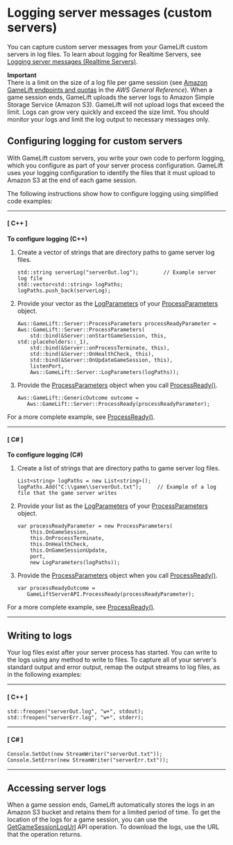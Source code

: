 # Logging server messages \(custom servers\)<a name="logging-server-messages-custom"></a>

You can capture custom server messages from your GameLift custom servers in log files\. To learn about logging for Realtime Servers, see [Logging server messages \(Realtime Servers\)](logging-server-messages-rts.md)\.

**Important**  
There is a limit on the size of a log file per game session \(see [Amazon GameLift endpoints and quotas](https://docs.aws.amazon.com/general/latest/gr/gamelift.html) in the *AWS General Reference*\)\. When a game session ends, GameLift uploads the server logs to Amazon Simple Storage Service \(Amazon S3\)\. GameLift will not upload logs that exceed the limit\. Logs can grow very quickly and exceed the size limit\. You should monitor your logs and limit the log output to necessary messages only\.

## Configuring logging for custom servers<a name="configuring-logging-for-custom-servers"></a>

With GameLift custom servers, you write your own code to perform logging, which you configure as part of your server process configuration\. GameLift uses your logging configuration to identify the files that it must upload to Amazon S3 at the end of each game session\.

The following instructions show how to configure logging using simplified code examples:

------
#### [ C\+\+ ]

**To configure logging \(C\+\+\)**

1. Create a vector of strings that are directory paths to game server log files\.

   ```
   std::string serverLog("serverOut.log");        // Example server log file
   std::vector<std::string> logPaths;
   logPaths.push_back(serverLog);
   ```

1. Provide your vector as the [LogParameters](integration-server-sdk-cpp-ref-datatypes.md#integration-server-sdk-cpp-ref-dataypes-log) of your [ProcessParameters](integration-server-sdk-cpp-ref-datatypes.md#integration-server-sdk-cpp-ref-dataypes-process) object\.

   ```
   Aws::GameLift::Server::ProcessParameters processReadyParameter = Aws::GameLift::Server::ProcessParameters(
       std::bind(&Server::onStartGameSession, this, std::placeholders::_1),
       std::bind(&Server::onProcessTerminate, this),
       std::bind(&Server::OnHealthCheck, this),
       std::bind(&Server::OnUpdateGameSession, this),
       listenPort,
       Aws::GameLift::Server::LogParameters(logPaths));
   ```

1. Provide the [ProcessParameters](integration-server-sdk-cpp-ref-datatypes.md#integration-server-sdk-cpp-ref-dataypes-process) object when you call [ProcessReady\(\)](integration-server-sdk-cpp-ref-actions.md#integration-server-sdk-cpp-ref-processready)\.

   ```
   Aws::GameLift::GenericOutcome outcome = 
      Aws::GameLift::Server::ProcessReady(processReadyParameter);
   ```

For a more complete example, see [ProcessReady\(\)](integration-server-sdk-cpp-ref-actions.md#integration-server-sdk-cpp-ref-processready)\.

------
#### [ C\# ]

**To configure logging \(C\#\)**

1. Create a list of strings that are directory paths to game server log files\.

   ```
   List<string> logPaths = new List<string>();
   logPaths.Add("C:\\game\\serverOut.txt");     // Example of a log file that the game server writes
   ```

1. Provide your list as the [LogParameters](integration-server-sdk-csharp-ref-datatypes.md#integration-server-sdk-csharp-ref-dataypes-log) of your [ProcessParameters](integration-server-sdk-csharp-ref-datatypes.md#integration-server-sdk-csharp-ref-dataypes-process) object\.

   ```
   var processReadyParameter = new ProcessParameters(
       this.OnGameSession,
       this.OnProcessTerminate,
       this.OnHealthCheck,
       this.OnGameSessionUpdate,
       port,
       new LogParameters(logPaths));
   ```

1. Provide the [ProcessParameters](integration-server-sdk-csharp-ref-datatypes.md#integration-server-sdk-csharp-ref-dataypes-process) object when you call [ProcessReady\(\)](integration-server-sdk-csharp-ref-actions.md#integration-server-sdk-csharp-ref-processready)\.

   ```
   var processReadyOutcome =
      GameLiftServerAPI.ProcessReady(processReadyParameter);
   ```

For a more complete example, see [ProcessReady\(\)](integration-server-sdk-csharp-ref-actions.md#integration-server-sdk-csharp-ref-processready)\.

------

## Writing to logs<a name="writing-to-logs-for-custom-servers"></a>

Your log files exist after your server process has started\. You can write to the logs using any method to write to files\. To capture all of your server's standard output and error output, remap the output streams to log files, as in the following examples:

------
#### [ C\+\+ ]

```
std::freopen("serverOut.log", "w+", stdout);
std::freopen("serverErr.log", "w+", stderr);
```

------
#### [ C\# ]

```
Console.SetOut(new StreamWriter("serverOut.txt"));
Console.SetError(new StreamWriter("serverErr.txt"));
```

------

## Accessing server logs<a name="accessing-logs-for-custom-servers"></a>

When a game session ends, GameLift automatically stores the logs in an Amazon S3 bucket and retains them for a limited period of time\. To get the location of the logs for a game session, you can use the [GetGameSessionLogUrl](https://docs.aws.amazon.com/gamelift/latest/apireference/API_GetGameSessionLogUrl.html) API operation\. To download the logs, use the URL that the operation returns\.
